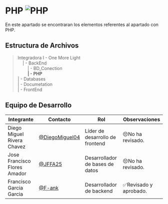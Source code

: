 # PHP  ![PHP](https://img.shields.io/badge/php-%23777BB4.svg?style=for-the-badge&logo=php&logoColor=white)

En este apartado se encontraran los elementos referentes al apartado con PHP.

## Estructura de Archivos

>Integradora I - One More Light<br>
>&nbsp;&nbsp;&nbsp;&nbsp;| - BackEnd<br>
>&nbsp;&nbsp;&nbsp;&nbsp;&nbsp;&nbsp;&nbsp;&nbsp;| - BD_Conection<br>
>&nbsp;&nbsp;&nbsp;&nbsp;&nbsp;&nbsp;&nbsp;&nbsp;**| - PHP**<br>
>| - Databases<br>
>| - Documetation<br>
>| - FrontEnd<br>


## Equipo de Desarrollo

|Integrante|Contacto|Rol|Observaciones|
|------------|--------|---|---|
|Diego Miguel Rivera Chavez|[@DiegoMiguel04](https://github.com/DiegoMiguel04)|Líder de desarrollo de frontend|😔No ha revisado.|
|Jose Francisco Flores Amador|[@JFFA25](https://github.com/JFFA25)|Desarrollador de bases de datos|😔No ha revisado.|
|Francisco Garcia Garcia|[@F-ank](https://github.com/F-ank)|Desarrollador de backend|✅Revisado y aprobado.|
